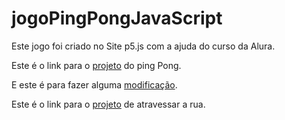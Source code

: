 # jogoPingPongJavaScript

Este jogo foi criado no Site p5.js com a ajuda do curso da Alura.

Este é o link para o
<a href="https://preview.p5js.org/lucasrodrigues19021998/embed/vm3Gtv8x3">projeto</a> do ping Pong.

E este é para fazer alguma
<a href="https://editor.p5js.org/lucasrodrigues19021998/sketches/vm3Gtv8x3" target="_blank">modificação</a>.

Este é o link para o
<a href="https://editor.p5js.org/lucasrodrigues19021998/full/5pyto3E4M">projeto</a> de atravessar a rua.
